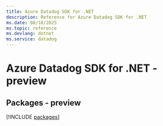 ```yaml
---
title: Azure Datadog SDK for .NET
description: Reference for Azure Datadog SDK for .NET
ms.date: 08/18/2025
ms.topic: reference
ms.devlang: dotnet
ms.service: datadog
---
```

# Azure Datadog SDK for .NET - preview
## Packages - preview
[!INCLUDE [packages](datadog-index.md)]